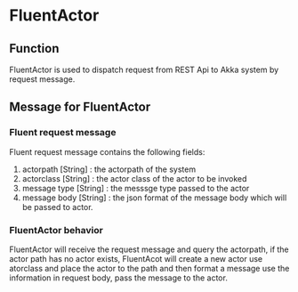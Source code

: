 # FluentActor

## Function

FluentActor is used to dispatch request from REST Api to Akka system by request message.

## Message for FluentActor

### Fluent request message

Fluent request message contains the following fields:

 1. actorpath [String] : the actorpath of the system
 2. actorclass [String] : the actor class of the actor to be invoked
 3. message type [String] :  the messsge type passed to the actor
 4. message body [String] : the json format of the message body which will be passed to actor.

### FluentActor behavior

FluentActor will receive the request message and query the actorpath, if the actor path has no actor exists,
FluentAcot will create a new actor use atorclass and place the actor to the path
and then format a message use the information in request body, pass the message to the actor.


